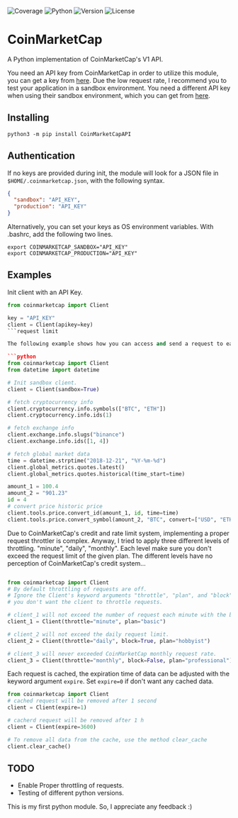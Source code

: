 ![Coverage](https://img.shields.io/badge/coverage-87%25-yellowgreen.svg)
![Python](https://img.shields.io/badge/Python-3.7-brightgreen.svg)
![Version](https://img.shields.io/badge/Version-0.4-brightgreen.svg)
![License](https://img.shields.io/badge/License-MIT-green.svg)

# CoinMarketCap
A Python implementation of CoinMarketCap's V1 API.

You need an API key from CoinMarketCap in order to utilize this module, you can get a key from [here](https://coinmarketcap.com/api/). Due the low request rate, I recommend you to test your application in a sandbox environment. You need a different API key when using their sandbox environment, which you can get from [here](https://sandbox.coinmarketcap.com/).

## Installing
```terminal
python3 -m pip install CoinMarketCapAPI
```

## Authentication
If no keys are provided during init, the module will look for a JSON file in `$HOME/.coinmarketcap.json`, with the following syntax.
```json
{
  "sandbox": "API_KEY",
  "production": "API_KEY"
}
```

Alternatively, you can set your keys as OS environment variables. With .bashrc, add the following two lines.
```terminal
export COINMARKETCAP_SANDBOX="API_KEY"
export COINMARKETCAP_PRODUCTION="API_KEY"
```

## Examples
Init client with an API Key.
```python
from coinmarketcap import Client

key = "API_KEY"
client = Client(apikey=key)
```request limit

The following example shows how you can access and send a request to each of CoinMarketCap's endpoint (cryptocurrency, exchange, global_metrics, tools). Notice plural and singular method endings. Plurals allow a list of `id`, `symbol` or `slug`, singular allows only a single value.

```python
from coinmarketcap import Client
from datetime import datetime

# Init sandbox client.
client = Client(sandbox=True)

# fetch cryptocurrency info
client.cryptocurrency.info.symbols(["BTC", "ETH"])
client.cryptocurrency.info.ids(1)

# fetch exchange info
client.exchange.info.slugs("binance")
client.exchange.info.ids([1, 4])

# fetch global market data
time = datetime.strptime("2018-12-21", "%Y-%m-%d")
client.global_metrics.quotes.latest()
client.global_metrics.quotes.historical(time_start=time)

amount_1 = 100.4
amount_2 = "901.23"
id = 4
# convert price historic price
client.tools.price.convert_id(amount_1, id, time=time)
client.tools.price.convert_symbol(amount_2, "BTC", convert=["USD", "ETH"])
```

Due to CoinMarketCap's credit and rate limit system, implementing a proper request throttler is complex. Anyway, I tried to apply three different levels of throttling. "minute", "daily", "monthly". Each level make sure you don't exceed the request limit of the given plan. The different levels have no perception of CoinMarketCap's credit system...

```python  

from coinmarketcap import Client
# By default throttling of requests are off.
# Ignore the Client's keyword arguments "throttle", "plan", and "block" if
# you don't want the client to throttle requests.  

# client_1 will not exceed the number of request each minute with the basic plan.
client_1 = Client(throttle="minute", plan="basic")

# client_2 will not exceed the daily request limit.
client_2 = Client(throttle="daily", block=True, plan="hobbyist")

# client_3 will never exceeded CoinMarketCap monthly request rate.
client_3 = Client(throttle="monthly", block=False, plan="professional")

```

Each request is cached, the expiration time of data can be adjusted with the keyword argument `expire`. Set `expire=0` if don't want any cached data.
```python
from coinmarketcap import Client
# cached request will be removed after 1 second
client = Client(expire=1)

# cacherd request will be removed after 1 h
client = Client(expire=3600)

# To remove all data from the cache, use the method clear_cache
client.clear_cache()

```

## TODO
* Enable Proper throttling of requests.
* Testing of different python versions.

This is my first python module. So, I appreciate any feedback :)
